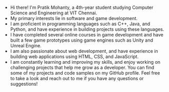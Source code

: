 - Hi there! I'm Pratik Mohanty, a 4th-year student studying Computer Science and Engineering at VIT Chennai.
- My primary interests lie in software and game development.
- I am proficient in programming languages such as C++, Java, and Python, and have experience in building projects using these languages.
- I have completed several online courses in game development and have built a few game prototypes using game engines such as Unity and Unreal Engine.
- I am also passionate about web development, and have experience in building web applications using HTML, CSS, and JavaScript.
- I am constantly learning and improving my skills, and enjoy working on challenging projects that help me grow as a developer.
You can find some of my projects and code samples on my GitHub profile. Feel free to take a look and reach out to me if you have any questions or suggestions!
